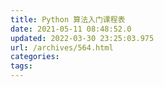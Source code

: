 ```yaml
---
title: Python 算法入门课程表
date: 2021-05-11 08:48:52.0
updated: 2022-03-30 23:25:03.975
url: /archives/564.html
categories: 
tags: 
---
```


